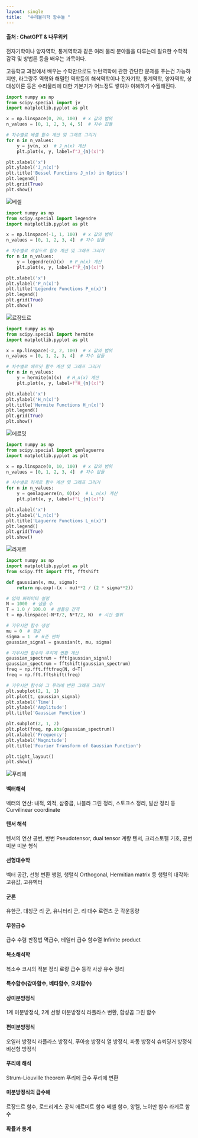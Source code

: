 ```yaml
---
layout: single
title:  "수리물리학 함수들 "
---
```



#### 출처 : ChatGPT & 나무위키

전자기학이나 양자역학, 통계역학과 같은 여러 물리 분야들을 다루는데 필요한 수학적 감각 및 방법론 등을 배우는 과목이다.

고등학교 과정에서 배우는 수학만으로도 뉴턴역학에 관한 간단한 문제를 푸는건 가능하지만, 
라그랑주 역학와 해밀턴 역학등의 해석역학이나 전자기학, 통계역학, 양자역학, 상대성이론 등은 
수리물리에 대한 기본기가 어느정도 쌓여야 이해하기 수월해진다.



```python
import numpy as np
from scipy.special import jv
import matplotlib.pyplot as plt

x = np.linspace(0, 20, 100)  # x 값의 범위
n_values = [0, 1, 2, 3, 4, 5]  # 차수 값들

# 차수별로 베셀 함수 계산 및 그래프 그리기
for n in n_values:
    y = jv(n, x)  # J_n(x) 계산
    plt.plot(x, y, label=f"J_{n}(x)")

plt.xlabel('x')
plt.ylabel('J_n(x)')
plt.title('Bessel Functions J_n(x) in Optics')
plt.legend()
plt.grid(True)
plt.show()

```


![베셀](https://github.com/jasminherb/jasminherb.github.io/assets/133365586/79d99c1c-252b-4e19-bfed-856c869e7966)



```python
import numpy as np
from scipy.special import legendre
import matplotlib.pyplot as plt

x = np.linspace(-1, 1, 100)  # x 값의 범위
n_values = [0, 1, 2, 3, 4]  # 차수 값들

# 차수별로 르장드르 함수 계산 및 그래프 그리기
for n in n_values:
    y = legendre(n)(x)  # P_n(x) 계산
    plt.plot(x, y, label=f"P_{n}(x)")

plt.xlabel('x')
plt.ylabel('P_n(x)')
plt.title('Legendre Functions P_n(x)')
plt.legend()
plt.grid(True)
plt.show()

```

![르장드르](https://github.com/jasminherb/jasminherb.github.io/assets/133365586/88e164d2-bca2-4dd7-9d27-d5f430c21348)




```python
import numpy as np
from scipy.special import hermite
import matplotlib.pyplot as plt

x = np.linspace(-2, 2, 100)  # x 값의 범위
n_values = [0, 1, 2, 3, 4]  # 차수 값들

# 차수별로 에르밋 함수 계산 및 그래프 그리기
for n in n_values:
    y = hermite(n)(x)  # H_n(x) 계산
    plt.plot(x, y, label=f"H_{n}(x)")

plt.xlabel('x')
plt.ylabel('H_n(x)')
plt.title('Hermite Functions H_n(x)')
plt.legend()
plt.grid(True)
plt.show()

```


![에르밋](https://github.com/jasminherb/jasminherb.github.io/assets/133365586/285d33d0-b4a6-4e4d-82c9-22722b42d847)



```python
import numpy as np
from scipy.special import genlaguerre
import matplotlib.pyplot as plt

x = np.linspace(0, 10, 100)  # x 값의 범위
n_values = [0, 1, 2, 3, 4]  # 차수 값들

# 차수별로 라게르 함수 계산 및 그래프 그리기
for n in n_values:
    y = genlaguerre(n, 0)(x)  # L_n(x) 계산
    plt.plot(x, y, label=f"L_{n}(x)")

plt.xlabel('x')
plt.ylabel('L_n(x)')
plt.title('Laguerre Functions L_n(x)')
plt.legend()
plt.grid(True)
plt.show()
```

![라게르](https://github.com/jasminherb/jasminherb.github.io/assets/133365586/7ae3cb5f-5c26-4184-a4db-cd321ccca6e0)



```python
import numpy as np
import matplotlib.pyplot as plt
from scipy.fft import fft, fftshift

def gaussian(x, mu, sigma):
    return np.exp(-(x - mu)**2 / (2 * sigma**2))

# 입력 파라미터 설정
N = 1000  # 샘플 수
T = 1.0 / 100.0  # 샘플링 간격
t = np.linspace(-N*T/2, N*T/2, N)  # 시간 범위

# 가우시안 함수 생성
mu = 0  # 평균
sigma = 1  # 표준 편차
gaussian_signal = gaussian(t, mu, sigma)

# 가우시안 함수의 푸리에 변환 계산
gaussian_spectrum = fft(gaussian_signal)
gaussian_spectrum = fftshift(gaussian_spectrum)
freq = np.fft.fftfreq(N, d=T)
freq = np.fft.fftshift(freq)

# 가우시안 함수와 그 푸리에 변환 그래프 그리기
plt.subplot(2, 1, 1)
plt.plot(t, gaussian_signal)
plt.xlabel('Time')
plt.ylabel('Amplitude')
plt.title('Gaussian Function')

plt.subplot(2, 1, 2)
plt.plot(freq, np.abs(gaussian_spectrum))
plt.xlabel('Frequency')
plt.ylabel('Magnitude')
plt.title('Fourier Transform of Gaussian Function')

plt.tight_layout()
plt.show()
```

![푸리에](https://github.com/jasminherb/jasminherb.github.io/assets/133365586/82afa3b6-498d-41f7-be69-275b34d2b30a)

#### 벡터해석
벡터의 연산: 내적, 외적, 삼중곱, 나블라
그린 정리, 스토크스 정리, 발산 정리 등
Curvilinear coordinate
#### 텐서 해석
텐서의 연산
공변, 반변
Pseudotensor, dual tensor
계랑 텐서, 크리스토펠 기호, 공변 미분
미분 형식
#### 선형대수학
벡터 공간, 선형 변환
행렬, 행렬식
Orthogonal, Hermitian matrix 등
행렬의 대각화: 고유값, 고유벡터
#### 군론
유한군, 대칭군
리 군, 유니터리 군, 리 대수
로런츠 군
각운동량
#### 무한급수
급수 수렴 판정법
멱급수, 테일러 급수
함수열
Infinite product
#### 복소해석학
복소수
코시의 적분 정리
로랑 급수
등각 사상
유수 정리
#### 특수함수(감마함수, 베타함수, 오차함수)
#### 상미분방정식
1계 미분방정식, 2계 선형 미분방정식
라플라스 변환, 합성곱
그린 함수
#### 편미분방정식
오일러 방정식
라플라스 방정식, 푸아송 방정식
열 방정식, 파동 방정식
슈뢰딩거 방정식
비선형 방정식
#### 푸리에 해석
Strum-Liouville theorem
푸리에 급수
푸리에 변환
#### 미분방정식의 급수해
르장드르 함수, 로드리게스 공식
에르미트 함수
베셀 함수, 앙켈, 노이만 함수
라게르 함수
#### 확률과 통계
